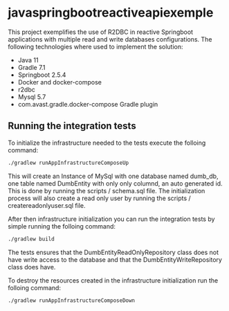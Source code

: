 # javaspringbootreactiveapiexemple
This project exemplifies the use of R2DBC in reactive Springboot applications with multiple read and write databases configurations.
The following technologies where used to implement the solution:
- Java 11
- Gradle 7.1
- Springboot 2.5.4
- Docker and docker-compose
- r2dbc
- Mysql 5.7
- com.avast.gradle.docker-compose Gradle plugin

## Running the integration tests

To initialize the infrastructure needed to the tests execute the folloing command:
```bash
./gradlew runAppInfrastructureComposeUp
```
This will create an Instance of MySql with one database named dumb_db, one table named DumbEntity with only only columnd, an auto generated id. This is done by running the scripts / schema.sql file.
The initialization process will also create a read only user by running the scripts / createreadonlyuser.sql file.

After then infrastructure initialization you can run the integration tests by simple running the folloing command:
```bash
./gradlew build
```

The tests ensures that the DumbEntityReadOnlyRepository class does not have write access to the database and that the DumbEntityWriteRepository class does have.

To destroy the resources created in the infrastructure initialization run the folloing command:
```bash
./gradlew runAppInfrastructureComposeDown
```
